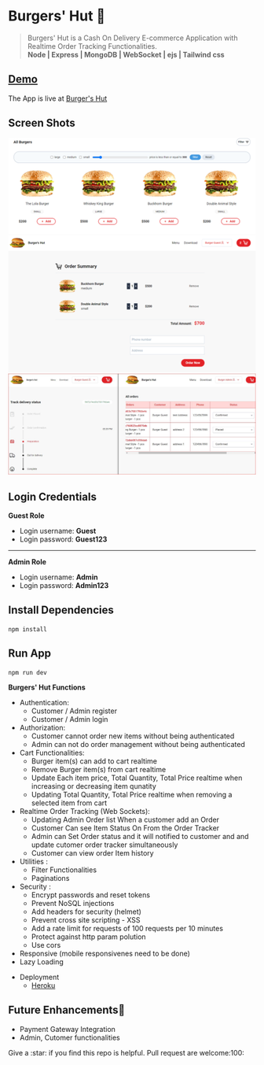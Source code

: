# Burgers' Hut :hamburger:

> Burgers' Hut is a Cash On Delivery E-commerce Application with Realtime Order Tracking Functionalities.
> <br> <b>Node | Express | MongoDB | WebSocket | ejs | Tailwind css</b>

## [Demo](https://burgershut.herokuapp.com/)

The App is live at [Burger's Hut](https://burgershut.herokuapp.com/)

## Screen Shots

![Screenshot](screenshot1.png)
![Screenshot](screenshot2.png)
![Screenshot](screenshot3.JPG)

## Login Credentials

<b> Guest Role </b>

<ul>
    <li>Login username: <b>Guest</b></li>
    <li>Login password: <b>Guest123</b></li>
</ul>
<hr>
<b> Admin Role </b>
<ul>
    <li>Login username: <b>Admin</b></li>
    <li>Login password: <b>Admin123</b></li>
</ul>

## Install Dependencies

```
npm install
```

## Run App

```
npm run dev
```

<b>Burgers' Hut Functions</b>

<ul>
    <li>Authentication:
        <ul>
            <li>Customer / Admin register</li>
            <li>Customer / Admin login</li>
        </ul>
    </li>
    <li>Authorization:
        <ul>
            <li>Customer cannot order new items without being authenticated</li>
            <li>Admin can not do order management without being authenticated</li>
        </ul>
    </li>
        <li>Cart Functionalities:
        <ul>
            <li>Burger item(s) can add to cart realtime</li>
            <li>Remove Burger item(s) from cart realtime</li>
            <li>Update Each item price, Total Quantity, Total Price realtime  when increasing or decreasing item qunatity</li>
            <li>Updating Total Quantity, Total Price realtime  when removing a selected item from cart</li>
        </ul>
        </li>
        <li>Realtime Order Tracking (Web Sockets):
        <ul>
            <li>Updating Admin Order list When a customer add an Order</li>
            <li>Customer Can see Item Status On From the Order Tracker</li>
            <li>Admin can Set Order status and it will notified to customer and and update cutomer order tracker simultaneously</li>
            <li>Customer can view order Item history</li>
        </ul>
        <li>Utilities :
        <ul>
            <li>Filter Functionalities</li>
            <li>Paginations</li>
        </ul>
        </li>
        <li>Security :
        <ul>
            <li>Encrypt passwords and reset tokens</li>
            <li>Prevent NoSQL injections</li>
            <li>Add headers for security (helmet)</li>
            <li>Prevent cross site scripting - XSS</li>
            <li>Add a rate limit for requests of 100 requests per 10 minutes</li>
            <li>Protect against http param polution</li>
            <li>Use cors</li>
        </ul>
        </li>
    <li>Responsive  (mobile responsivenes need to be done)</li>
    <li>Lazy Loading</li>
</ul>
<ul>
    <li>Deployment
        <ul>
        <li><a href ="www.heroku.com">Heroku</a></li>
        </ul>
    </li>
</ul>

## Future Enhancements:rocket:

<ul>
    <li>Payment Gateway Integration</li>
    <li>Admin, Cutomer functionalities</li>
</ul>

<p>Give a :star: if you find this repo is helpful. Pull request are welcome:100:<p>
